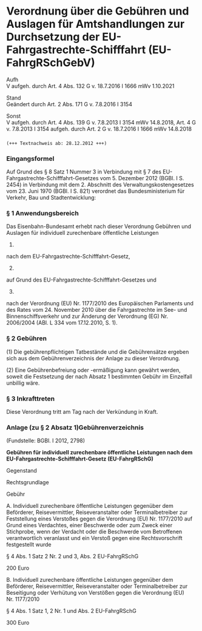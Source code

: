 Verordnung über die Gebühren und Auslagen für Amtshandlungen zur Durchsetzung der EU-Fahrgastrechte-Schifffahrt (EU-FahrgRSchGebV)
==================================================================================================================================

Aufh  
V aufgeh. durch Art. 4 Abs. 132 G v. 18.7.2016 I 1666 mWv 1.10.2021

Stand  
Geändert durch Art. 2 Abs. 171 G v. 7.8.2016 I 3154

Sonst  
V aufgeh. durch Art. 4 Abs. 139 G v. 7.8.2013 I 3154 mWv 14.8.2018, Art. 4 G v. 7.8.2013 I 3154 aufgeh. durch Art. 2 G v. 18.7.2016 I 1666 mWv 14.8.2018

### 

```
(+++ Textnachweis ab: 28.12.2012 +++)
```

### Eingangsformel

Auf Grund des § 8 Satz 1 Nummer 3 in Verbindung mit § 7 des EU-Fahrgastrechte-Schifffahrt-Gesetzes vom 5. Dezember 2012 (BGBl. I S. 2454) in Verbindung mit dem 2. Abschnitt des Verwaltungskostengesetzes vom 23. Juni 1970 (BGBl. I S. 821) verordnet das Bundesministerium für Verkehr, Bau und Stadtentwicklung:

### § 1 Anwendungsbereich

Das Eisenbahn-Bundesamt erhebt nach dieser Verordnung Gebühren und Auslagen für individuell zurechenbare öffentliche Leistungen

1.  
nach dem EU-Fahrgastrechte-Schifffahrt-Gesetz,

2.  
auf Grund des EU-Fahrgastrechte-Schifffahrt-Gesetzes und

3.  
nach der Verordnung (EU) Nr. 1177/2010 des Europäischen Parlaments und des Rates vom 24. November 2010 über die Fahrgastrechte im See- und Binnenschiffsverkehr und zur Änderung der Verordnung (EG) Nr. 2006/2004 (ABl. L 334 vom 17.12.2010, S. 1).

### § 2 Gebühren

(1) Die gebührenpflichtigen Tatbestände und die Gebührensätze ergeben sich aus dem Gebührenverzeichnis der Anlage zu dieser Verordnung.

(2) Eine Gebührenbefreiung oder -ermäßigung kann gewährt werden, soweit die Festsetzung der nach Absatz 1 bestimmten Gebühr im Einzelfall unbillig wäre.

### § 3 Inkrafttreten

Diese Verordnung tritt am Tag nach der Verkündung in Kraft.

### Anlage (zu § 2 Absatz 1)Gebührenverzeichnis

(Fundstelle: BGBl. I 2012, 2798)

**Gebühren für individuell zurechenbare öffentliche Leistungen
nach dem EU-Fahrgastrechte-Schifffahrt-Gesetz
(EU-FahrgRSchG)**

Gegenstand

Rechtsgrundlage

Gebühr

A.
Individuell zurechenbare öffentliche Leistungen gegenüber dem Beförderer, Reisevermittler, Reiseveranstalter oder Terminalbetreiber zur Feststellung eines Verstoßes gegen die Verordnung (EU) Nr. 1177/2010 auf Grund eines Verdachtes, einer Beschwerde oder zum Zweck einer Stichprobe, wenn der Verdacht oder die Beschwerde vom Betroffenen verantwortlich veranlasst und ein Verstoß gegen eine Rechtsvorschrift festgestellt wurde

§ 4 Abs. 1 Satz 2 Nr. 2 und 3, Abs. 2 EU-FahrgRSchG

200 Euro

B.
Individuell zurechenbare öffentliche Leistungen gegenüber dem Beförderer, Reisevermittler, Reiseveranstalter oder Terminalbetreiber zur Beseitigung oder Verhütung von Verstößen gegen die Verordnung (EU) Nr. 1177/2010

§ 4 Abs. 1 Satz 1,
2 Nr. 1 und Abs. 2 EU-FahrgRSchG

300 Euro
